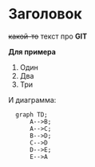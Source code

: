 # Заголовок

~~какой-то~~ текст про **GIT**

__Для примера__

1. Один
2. Два
3. Три

И диаграмма:

```mermaid
  graph TD;
      A-->B;
      A-->C;
      B-->D;
      C-->D
	  D-->E;
	  E-->A
```

